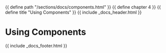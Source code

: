 {{ define path "/sections/docs/components.html" }}
{{ define chapter 4 }}
{{ define title "Using Components" }}
{{ include _docs_header.html }}

# Using Components


{{ include _docs_footer.html }}
